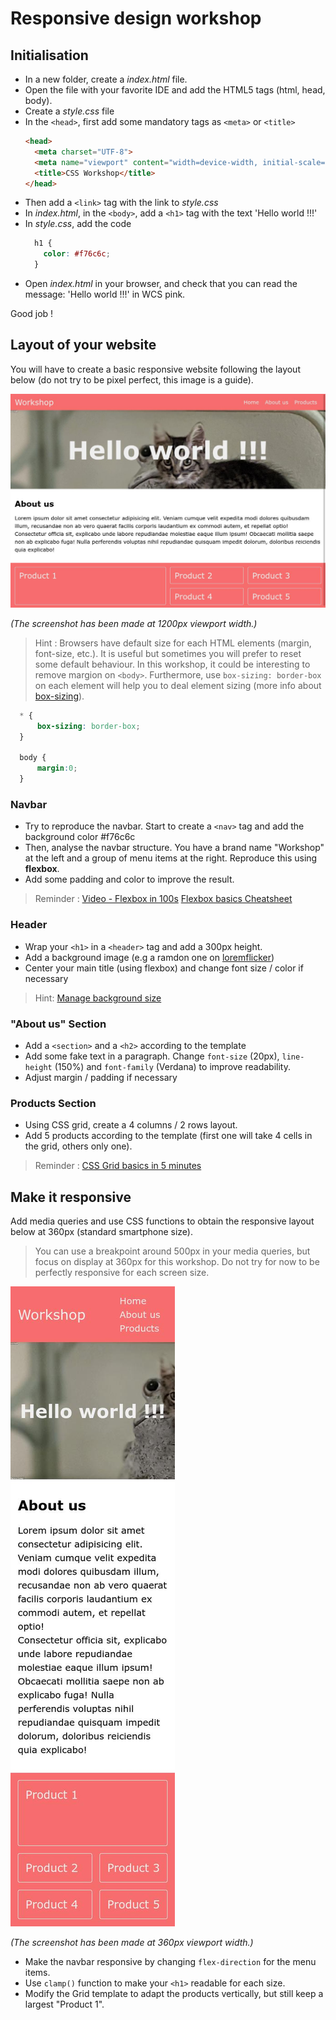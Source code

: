 # Responsive design workshop 

## Initialisation
- In a new folder, create a *index.html* file.
- Open the file with your favorite IDE and add the HTML5 tags (html, head, body).
- Create a *style.css* file
- In the `<head>`, first add some mandatory tags as `<meta>` or `<title>`
  ```html
  <head>
    <meta charset="UTF-8">
    <meta name="viewport" content="width=device-width, initial-scale=1.0">
    <title>CSS Workshop</title>
  </head>
  ```
- Then add a `<link>` tag with the link to *style.css*
- In *index.html*, in the `<body>`, add a `<h1>` tag with the text 'Hello world !!!'
- In *style.css*, add the code 
  ```css
    h1 {
      color: #f76c6c; 
    }
   ```
- Open *index.html* in your browser, and check that you can read the message: 'Hello world !!!' in WCS pink.

Good job !


## Layout of your website
You will have to create a basic responsive website following the layout below (do not try to be pixel perfect, this image is a guide). 

![Layout to reproduce](desktop_layout.jpg) 

*(The screenshot has been made at 1200px viewport width.)*

> Hint : Browsers have default size for each HTML elements (margin, font-size, etc.). It is useful but sometimes you will prefer to reset some default behaviour. In this workshop, it could be interesting to remove margion on `<body>`. Furthermore, use `box-sizing: border-box` on each element will help you to deal element sizing (more info about [box-sizing](https://developer.mozilla.org/fr/docs/Web/CSS/box-sizing)).
>
```css
  * {
      box-sizing: border-box;
  }

  body {
      margin:0;
  }
```
>

### Navbar
- Try to reproduce the navbar. Start to create a `<nav>` tag and add the background color #f76c6c
- Then, analyse the navbar structure. You have a brand name "Workshop" at the left and a group of menu items at the right. Reproduce this using **flexbox**.
- Add some padding and color to improve the result. 

> Reminder : [Video - Flexbox in 100s](https://www.youtube.com/watch?v=K74l26pE4YA)
> [Flexbox basics Cheatsheet](https://jonitrythall.com/content/images/flexboxsheet.pdf)

### Header
- Wrap your `<h1>` in a `<header>` tag and add a 300px height. 
- Add a background image (e.g a ramdon one on [loremflicker](https://loremflickr.com/1200/300))
- Center your main title (using flexbox) and change font size / color if necessary

> Hint: [Manage background size](https://developer.mozilla.org/fr/docs/Web/CSS/background-size)

### "About us" Section
- Add a `<section>` and a `<h2>` according to the template
- Add some fake text in a paragraph. Change `font-size` (20px), `line-height` (150%) and `font-family` (Verdana) to improve readability.
- Adjust margin / padding if necessary

### Products Section
- Using CSS grid, create a 4 columns / 2 rows layout.
- Add 5 products according to the template (first one will take 4 cells in the grid, others only one).

> Reminder : [CSS Grid basics in 5 minutes](https://www.freecodecamp.org/news/learn-css-grid-in-5-minutes-f582e87b1228)

## Make it responsive
Add media queries and use CSS functions to obtain the responsive layout below at 360px (standard smartphone size). 
> You can use a breakpoint around 500px in your media queries, but focus on display at 360px for this workshop. Do not try for now to be perfectly responsive for each screen size.

![Layout to reproduce](mobile_layout.jpg) 

*(The screenshot has been made at 360px viewport width.)*

- Make the navbar responsive by changing `flex-direction` for the menu items.
- Use `clamp()` function to make your `<h1>` readable for each size.
- Modify the Grid template to adapt the products vertically, but still keep a largest "Product 1".
